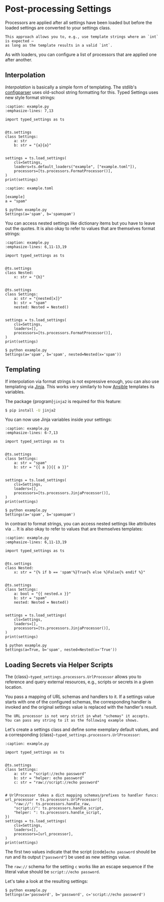 ```{currentmodule} typed_settings
```

# Post-processing Settings

Processors are applied after all settings have been loaded but before the loaded settings are converted to your settings class.

```{note}
This approach allows you to, e.g., use template strings where an `int` is expected –
as long as the template results in a valid `int`.
```

As with loaders, you can configure a list of processors that are applied one after another.

## Interpolation

*Interpolation* is basically a simple form of templating.
The stdlib's [configparser] uses old-school string formatting for this.
Typed Settings uses new style format strings:

[configparser]: https://docs.python.org/3/library/configparser.html#interpolation-of-values

```{code-block} python
:caption: example.py
:emphasize-lines: 7,13

import typed_settings as ts


@ts.settings
class Settings:
    a: str
    b: str = "{a}{a}"


settings = ts.load_settings(
    cls=Settings,
    loaders=ts.default_loaders("example", ["example.toml"]),
    processors=[ts.processors.FormatProcessor()],
)
print(settings)
```

```{code-block} toml
:caption: example.toml

[example]
a = "spam"
```

```{code-block} console
$ python example.py
Settings(a='spam', b='spamspam')
```

You can access nested settings like dictionary items but you have to leave out the quotes.
It is also okay to refer to values that are themselves format strings:

```{code-block} python
:caption: example.py
:emphasize-lines: 6,11-13,19

import typed_settings as ts


@ts.settings
class Nested:
    x: str = "{b}"


@ts.settings
class Settings:
    a: str = "{nested[x]}"
    b: str = "spam"
    nested: Nested = Nested()


settings = ts.load_settings(
    cls=Settings,
    loaders=[],
    processors=[ts.processors.FormatProcessor()],
)
print(settings)
```
```{code-block} console
$ python example.py
Settings(a='spam', b='spam', nested=Nested(x='spam'))
```

## Templating

If interpolation via format strings is not expressive enough,
you can also use templating via [Jinja].
This works very similarly to how [Ansible] templates its variables.

[ansible]: https://docs.ansible.com/ansible/latest/playbook_guide/playbooks_variables.html#simple-variables
[jinja]: http://jinja.pocoo.org/

The package {program}`jinja2` is required for this feature:

```bash
$ pip install -U jinja2
```

You can now use Jinja variables inside your settings:

```{code-block} python
:caption: example.py
:emphasize-lines: 6-7,13

import typed_settings as ts


@ts.settings
class Settings:
    a: str = "spam"
    b: str = "{{ a }}{{ a }}"


settings = ts.load_settings(
    cls=Settings,
    loaders=[],
    processors=[ts.processors.JinjaProcessor()],
)
print(settings)
```
```{code-block} console
$ python example.py
Settings(a='spam', b='spamspam')
```

In contrast to format strings, you can access nested settings like attributes via `.`.
It is also okay to refer to values that are themselves templates:

```{code-block} python
:caption: example.py
:emphasize-lines: 6,11-13,19

import typed_settings as ts


@ts.settings
class Nested:
    x: str = "{% if b == 'spam'%}True{% else %}False{% endif %}"


@ts.settings
class Settings:
    a: bool = "{{ nested.x }}"
    b: str = "spam"
    nested: Nested = Nested()


settings = ts.load_settings(
    cls=Settings,
    loaders=[],
    processors=[ts.processors.JinjaProcessor()],
)
print(settings)
```
```{code-block} console
$ python example.py
Settings(a=True, b='spam', nested=Nested(x='True'))
```

## Loading Secrets via Helper Scripts

The {class}`~typed_settings.processors.UrlProcessor` allows you to reference and query external resources,
e.g., scripts or secrets in a given location.

You pass a mapping of URL schemas and handlers to it.
If a settings value starts with one of the configured schemas,
the corresponding handler is invoked and the original settings value is replaced with the handler's result.

```{hint}
The URL processor is not very strict in what "schemas" it accepts.
You can pass any string to it as the following example shows.
```

Let's create a settings class and define some exemplary default values,
and a corresponding {class}`~typed_settings.processors.UrlProcessor`:

```{code-block} python
:caption: example.py

import typed_settings as ts


@ts.settings
class Settings:
    a: str = "script://echo password"
    b: str = "helper: echo password"
    c: str = "raw://script://echo password"


# UrlProcessor takes a dict mapping schemas/prefixes to handler funcs:
url_processor = ts.processors.UrlProcessor({
    "raw://": ts.processors.handle_raw,
    "script://": ts.processors.handle_script,
    "helper: ": ts.processors.handle_script,
})
settings = ts.load_settings(
    cls=Settings,
    loaders=[],
    processors=[url_processor],
)
print(settings)
```

The first two values indicate that the script {code}`echo password` should be run and its output (`"password"`) be used as new settings value.

The `raw://` schema for the setting `c` works like an escape sequence if the literal value should be `script://echo password`.

Let's take a look at the resulting settings:

```{code-block} console
$ python example.py
Settings(a='password', b='password', c='script://echo password')
```
